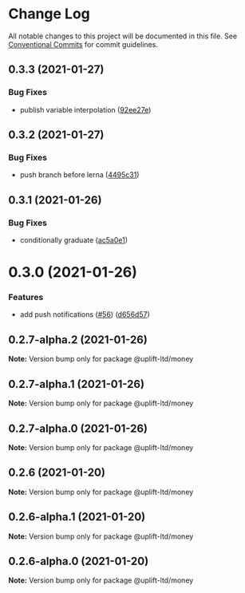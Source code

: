 # Change Log

All notable changes to this project will be documented in this file. See
[Conventional Commits](https://conventionalcommits.org) for commit guidelines.

## 0.3.3 (2021-01-27)

### Bug Fixes

- publish variable interpolation
  ([92ee27e](https://github.com/uplift-ltd/nexus/commit/92ee27e2b1a473d14e95120fd9835f90e2b4b0d0))

## 0.3.2 (2021-01-27)

### Bug Fixes

- push branch before lerna
  ([4495c31](https://github.com/uplift-ltd/nexus/commit/4495c311019edad65242fddfcbec3763a86f528c))

## 0.3.1 (2021-01-26)

### Bug Fixes

- conditionally graduate
  ([ac5a0e1](https://github.com/uplift-ltd/nexus/commit/ac5a0e1fc880399a0b498e7eac042f1572fee991))

# 0.3.0 (2021-01-26)

### Features

- add push notifications ([#56](https://github.com/uplift-ltd/nexus/issues/56))
  ([d656d57](https://github.com/uplift-ltd/nexus/commit/d656d57fa545c77c9c28aab77e57ea43a2bacc60))

## 0.2.7-alpha.2 (2021-01-26)

**Note:** Version bump only for package @uplift-ltd/money

## 0.2.7-alpha.1 (2021-01-26)

**Note:** Version bump only for package @uplift-ltd/money

## 0.2.7-alpha.0 (2021-01-26)

**Note:** Version bump only for package @uplift-ltd/money

## 0.2.6 (2021-01-20)

**Note:** Version bump only for package @uplift-ltd/money

## 0.2.6-alpha.1 (2021-01-20)

**Note:** Version bump only for package @uplift-ltd/money

## 0.2.6-alpha.0 (2021-01-20)

**Note:** Version bump only for package @uplift-ltd/money
